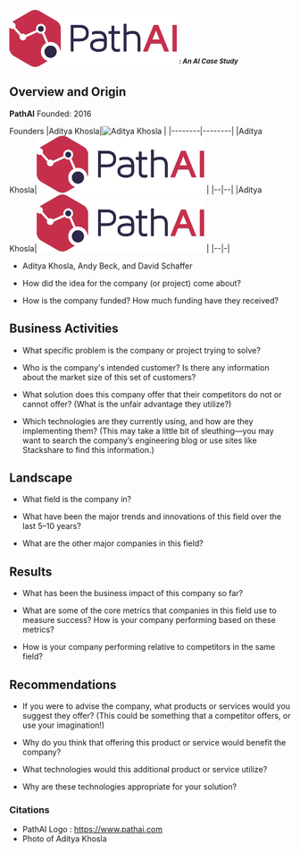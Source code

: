  ![PathAI](https://github.com/oigwe-frx/pathAI-case-study/blob/main/PathAI-Logo-Horizontal-RGB(2).png)  ***<sup>: An AI Case Study</sup>***






## Overview and Origin

**PathAI**
Founded: 2016

Founders
|Aditya Khosla|![Aditya Khosla](https://mms.businesswire.com/media/20220621005237/en/1491213/5/Aditya_Khosla.jpg?download=1&_gl=1*nb8pf7*_ga*MTI2MDk5MTUxNC4xNzAxODk5MDA0*_ga_ZQWF70T3FK*MTcwMTg5OTAwMy4xLjAuMTcwMTg5OTAwNC41OS4wLjA.) |
|--------|--------|
|Aditya Khosla|![PathAI](https://github.com/oigwe-frx/pathAI-case-study/blob/main/PathAI-Logo-Horizontal-RGB(2).png) |
|--|--|
|Aditya Khosla|![PathAI](https://github.com/oigwe-frx/pathAI-case-study/blob/main/PathAI-Logo-Horizontal-RGB(2).png) |
|--|-|


* Aditya Khosla, Andy Beck, and David Schaffer

* How did the idea for the company (or project) come about?

* How is the company funded? How much funding have they received?

## Business Activities

* What specific problem is the company or project trying to solve?

* Who is the company's intended customer? Is there any information about the market size of this set of customers?

* What solution does this company offer that their competitors do not or cannot offer? (What is the unfair advantage they utilize?)

* Which technologies are they currently using, and how are they implementing them? (This may take a little bit of sleuthing&mdash;you may want to search the company’s engineering blog or use sites like Stackshare to find this information.)

## Landscape

* What field is the company in?

* What have been the major trends and innovations of this field over the last 5&ndash;10 years?

* What are the other major companies in this field?

## Results

* What has been the business impact of this company so far?

* What are some of the core metrics that companies in this field use to measure success? How is your company performing based on these metrics?

* How is your company performing relative to competitors in the same field?

## Recommendations

* If you were to advise the company, what products or services would you suggest they offer? (This could be something that a competitor offers, or use your imagination!)

* Why do you think that offering this product or service would benefit the company?

* What technologies would this additional product or service utilize?

* Why are these technologies appropriate for your solution?


### Citations
- PathAI Logo : https://www.pathai.com
- Photo of Aditya Khosla 
